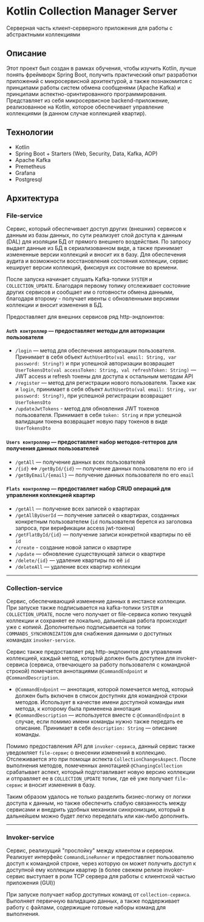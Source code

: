 # Kotlin Collection Manager Server

Серверная часть клиент-серверного приложения для работы с абстрактными коллекциями

## Описание

Этот проект был создан в рамках обучения, чтобы изучить Kotlin, лучше понять фреймворк Spring Boot, получить практический опыт разработки приложений с микросервисной архитектурой, а также познакомится с принципами работы систем обмена сообщенями (Apache Kafka) и принципами аспектно-оринтированного программирования.
Представляет из себя микросервисное backend-приложение, реализованное на Kotlin, которое обеспечивает управление коллекциями (в данном случае коллекцией квартир).

## Технологии
- Kotlin
- Spring Boot + Starters (Web, Security, Data, Kafka, AOP)
- Apache Kafka
- Premetheus
- Grafana
- Postgresql

## Архитектура

### File-service

Сервис, который обеспечивает доступ других (внешних) сервисов к данным из базы данных, по сути реализует слой доступа к данным (DAL) для изоляции БД от прямого внешнего воздействия. По запросу выдает данные из БД в сериализованном виде, а также принимает измененные версии коллекций и вносит их в базу. Для обеспечения аудита и возможности восстановления состояния коллекции, сервис кеширует версии коллекций, фиксируя их состояние во времени.

После запуска начинает слушать Kafka-топики `SYSTEM` и `COLLECTION_UPDATE`. Благодаря первому топику отслеживает состояние других сервисов и сообщает им о готовности обмена данными, благодаря второму - получает ивенты с обновленными версиями коллекции и вносит изменения в БД.

Предоставляет для внешних сервисов ряд http-эндпоинтов:

#### `Auth контроллер` — предоставляет методы для авторизации пользователя
- `/login` — метод для обеспечения авторизации пользователя. Принимает в себя объект `AuthUserDto(val email: String, var password: String?)` и при успешной авторизации возвращает `UserTokensDto(val accessToken: String, val refreshToken: String)` — JWT access и refresh токены для доступа к остальным методам API
- `/register` — метод для регистрации нового пользователя. Также как и `login`, принимает в себя объект `AuthUserDto(val email: String, var password: String?)`, при успешной регистрации возвращает `UserTokensDto`
- `/updateJwtTokens` - метод для обновления JWT токенов пользователя. Принимает в себя `token: String` и при успешной валидации токена возвращает новую пару токенов в виде `UserTokensDto`

#### `Users контроллер` — предоставляет набор методов-геттеров для получения данных пользователей

- `/getAll` — получение данных всех пользователей
- `/{id}` <=> `/getById/{id}` — получение данных пользователя по его `id`
- `/getByEmail/{email}` — получение данных пользователя по его `email`

#### `Flats контроллер` — предоставляет набор CRUD операций для управления коллекцией квартир

- `/getAll` — получение всех записей о квартирах
- `/getAllByUserId` — получение записей о квартирах, созданных конкретным пользователем (`id` пользователя берется из заголовка запроса, при верификации access jwt-токена)
- `/getFlatById/{id}` — получение записи конкретной квартиры по её `id`
- `/create` - создание новой записи о квартире
- `/update` — обновление существующей записи о квартире
- `/delete/{id}` — удаление квартиры по её `id`
- `/deleteAll` — удаление всех квартир коллекции

---

### Collection-service

Сервис, обеспечивающий изменение данных в инстансе коллекции. При запуске также подписывается на kafka-топики `SYSTEM` и `COLLECTION_UPDATE`, после чего получает от file-сервиса копию текущей коллекции и сохраняет ее локально, дальнейшая работа происходит уже с копией. Дополнительно подписывается на топик `COMMANDS_SYNCHRONIZATION` для снабжения данными о доступных командах `invoker-service`. 

Сервис также предоставляет ряд http-эндпоинтов для управления коллекцией, каждый метод, который должен быть доступен для invoker-сервиса (сервиса, отвечающего за работу пользователя с командной строкой) помечается аннотациями `@CommandEndpoint` и `@CommandDescription`.

- `@CommandEndpoint` — аннотация, которой помечается метод, который должен быть включен в список доступнях для командной строки методов. Использует в качестве имени доступной команды имя метода, к которому была применена аннотация
- `@CommandDescription` — используется вместе с `@CommandEndpoint` в случае, если помимо имени команды нужно также передать ее описание. Принимает в себя `description: String` — описание команды.

Помимо предоставления API для `invoker-сервиса`, данный сервис также уведомляет `file-сервис` о внесении изменений в коллекцию. Отслеживается это при помощи аспекта `CollectionChangesAspect`. После выполнения методов, помеченных аннотацией `@ChangingCollection` срабатывает аспект, который подготавливает новую версию коллекции и отправляет ее в `COLLECTION_UPDATE` топик, где её уже получает `file-сервис` и вносит изменения в базу. 

Таким образом удалось не только разделить бизнес-логику от логики доступа к данным, но также обеспечить слабую связанность между сервисами и внедрить удобных механизм синхронизции, который в дальнейшем можно будет легко переделать или как-либо дополнить.


--- 

### Invoker-service

Сервис, реализущий "прослойку" между клиентом и сервером. Реализует интерфейс `CommandLineRunner` и предоставляет пользователю доступ к командной строке, через которую он может получить доступ к доступной ему коллекции квартир (в более свежем релизе invoker-сервис выступает в роли TCP сервера для работы с клиентской частью приложения (GUI))

При запуске получает набор доступных команд от `collection-сервиса`. Выполняет первичную валидацию данных, а также поддерживает работу с файлами, содержищие готовые наборы команд для выполнения.
